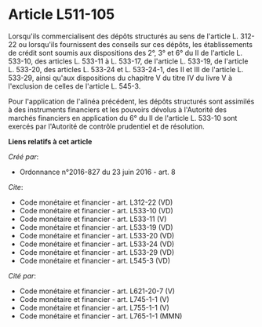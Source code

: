 # Article L511-105

Lorsqu'ils commercialisent des dépôts structurés au sens de l'article L. 312-22 ou lorsqu'ils fournissent des conseils sur
ces dépôts, les établissements de crédit sont soumis aux dispositions des 2°, 3° et 6° du II de l'article L. 533-10, des
articles L. 533-11 à L. 533-17, de l'article L. 533-19, de l'article L. 533-20, des articles L. 533-24 et L. 533-24-1, des II
et III de l'article L. 533-29, ainsi qu'aux dispositions du chapitre V du titre IV du livre V à l'exclusion de celles de
l'article L. 545-3. 

Pour l'application de l'alinéa précédent, les dépôts structurés sont assimilés à des instruments financiers et les pouvoirs
dévolus à l'Autorité des marchés financiers en application du 6° du II de l'article L. 533-10 sont exercés par l'Autorité de
contrôle prudentiel et de résolution.

**Liens relatifs à cet article**

_Créé par_:

  - Ordonnance n°2016-827 du 23 juin 2016 - art. 8

_Cite_:

  - Code monétaire et financier - art. L312-22 (VD)
  - Code monétaire et financier - art. L533-10 (VD)
  - Code monétaire et financier - art. L533-11 (V)
  - Code monétaire et financier - art. L533-19 (VD)
  - Code monétaire et financier - art. L533-20 (VD)
  - Code monétaire et financier - art. L533-24 (VD)
  - Code monétaire et financier - art. L533-29 (VD)
  - Code monétaire et financier - art. L545-3 (VD)

_Cité par_:

  - Code monétaire et financier - art. L621-20-7 (V)
  - Code monétaire et financier - art. L745-1-1 (V)
  - Code monétaire et financier - art. L755-1-1 (V)
  - Code monétaire et financier - art. L765-1-1 (MMN)
